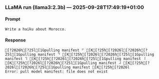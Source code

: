### LLaMA run (llama3:2.3b) — 2025-09-28T17:49:19+01:00

#### Prompt
```
Write a haiku about Morocco.
```

#### Response
```
[?2026h[?25l[1Gpulling manifest ⠋ [K[?25h[?2026l[?2026h[?25l[1Gpulling manifest ⠙ [K[?25h[?2026l[?2026h[?25l[1Gpulling manifest ⠹ [K[?25h[?2026l[?2026h[?25l[1Gpulling manifest ⠸ [K[?25h[?2026l[?2026h[?25l[1Gpulling manifest ⠼ [K[?25h[?2026l[?2026h[?25l[1Gpulling manifest [K[?25h[?2026l
Error: pull model manifest: file does not exist
